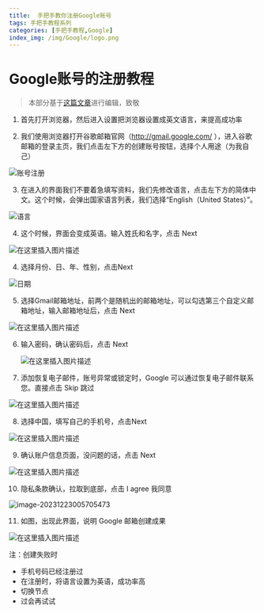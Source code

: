 ```yaml
---
title:  手把手教你注册Google账号
tags: 手把手教程系列
categories: [手把手教程,Google]
index_img: /img/Google/logo.png	
---
```


# Google账号的注册教程

> 本部分基于[这篇文章](https://blog.csdn.net/qq_45138120/article/details/131347452#/)进行编辑，致敬

1. 首先打开浏览器，然后进入设置把浏览器设置成英文语言，来提高成功率

2. 我们使用浏览器打开谷歌邮箱官网（http://gmail.google.com/ ），进入谷歌邮箱的登录主页，我们点击左下方的创建账号按钮，选择个人用途（为我自己）

![账号注册](/img/Google/Google1.png)

3. 在进入的界面我们不要着急填写资料，我们先修改语言，点击左下方的简体中文。这个时候，会弹出国家语言列表，我们选择“English（United States）”。

![语言](/img/Google/Google2.png)

4. 这个时候，界面会变成英语。输入姓氏和名字，点击 Next

![在这里插入图片描述](/img/Google/Google3.png)

4. 选择月份、日、年、性别，点击Next

![日期](/img/Google/Google4.png)

5. 选择Gmail邮箱地址，前两个是随机出的邮箱地址，可以勾选第三个自定义邮箱地址，输入邮箱地址后，点击 Next

![在这里插入图片描述](/img/Google/Google5.png)

6. 输入密码，确认密码后，点击 Next

   ![在这里插入图片描述](/img/Google/Google6.png)

7. 添加恢复电子邮件，账号异常或锁定时，Google 可以通过恢复电子邮件联系您。直接点击 Skip 跳过

![在这里插入图片描述](/img/Google/Google7.png)

8. 选择中国，填写自己的手机号，点击Next

![在这里插入图片描述](/img/Google/Google8.png)

9. 确认账户信息页面，没问题的话，点击 Next

![在这里插入图片描述](/img/Google/Google9.png)

10. 隐私条款确认，拉取到底部，点击 I agree 我同意

![image-20231223005705473](/img/Google/Google10.png)

11. 如图，出现此界面，说明 Google 邮箱创建成果

![在这里插入图片描述](/img/Google/Google11.png)



注：创建失败时

- 手机号码已经注册过
- 在注册时，将语言设置为英语，成功率高
- 切换节点
- 过会再试试